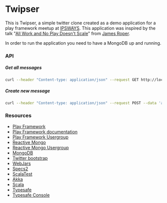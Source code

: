 Twipser
=====================================

This is Twipser, a simple twitter clone created as a demo application for a play framework meetup at [IPSWAYS](http://www.ipsways.com/).
This application was inspired by the talk "[All Work and No Play Doesn't Scale](http://parleys.com/play/51c38b03e4b0ed877035686c/)" from [James Roper](https://github.com/jroper/all-work-no-play-doesnt-scale). 

In order to run the application you need to have a MongoDB up and running.

### API

##### Get all messages
```bash
curl --header "Content-type: application/json" --request GET http://localhost:9000/api/messages
```

##### Create new message
```bash
curl --header "Content-type: application/json" --request POST --data 'author": "Jan", "message": "CURL TEST"}' http://localhost:9000/api/message
```

### Resources
* [Play Framework](http://www.playframework.com/)
* [Play Framework documentation](http://www.playframework.com/documentation/2.2.x/Home)
* [Play Framework Usergroup](https://groups.google.com/forum/#!forum/play-framework)
* [Reactive Mongo](http://reactivemongo.org/)
* [Reactive Mongo Usergroup](https://groups.google.com/forum/#!forum/reactivemongo)
* [MongoDB](http://www.mongodb.org/)
* [Twitter bootstrap](http://getbootstrap.com/)
* [WebJars](http://www.webjars.org/)
* [Specs2](http://etorreborre.github.io/specs2/)
* [ScalaTest](http://www.scalatest.org/)
* [Akka](http://akka.io/)
* [Scala](http://www.scala-lang.org/)
* [Typesafe](http://typesafe.com/)
* [Typesafe Console](http://typesafe.com/platform/runtime/console)